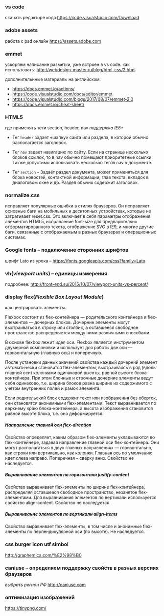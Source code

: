 ### vs code
скачать редакторе кода https://code.visualstudio.com/Download
### adobe assets
работа с psd онлайн https://assets.adobe.com
### emmet
ускоряем написание разметки, уже встроен в vs code.
как использовать: http://webdesign-master.ru/blog/html-css/2.html

дополнительнные материалы на английском:
* https://docs.emmet.io/actions/
* https://code.visualstudio.com/docs/editor/emmet
* https://code.visualstudio.com/blogs/2017/08/07/emmet-2.0
* https://docs.emmet.io/cheat-sheet/

### HTML5
где применять теги section, header, nav
_поддержка IE8+_
* Тег `header` задает «шапку» сайта или раздела, в которой обычно располагается заголовок.

* Тег `nav` задает навигацию по сайту. Если на странице несколько блоков ссылок, то в nav обычно помещают приоритетные ссылки. Также допустимо использовать несколько тегов nav в документе.

* Тег `section` – Задаёт раздел документа, может применяться для блока новостей, контактной информации, глав текста, вкладок в диалоговом окне и др. Раздел обычно содержит заголовок.

### normalize.css
исправляет популярные ошибки в стилях браузеров. Он исправляет основные баги на мобильных и десктопных устройствах, которые не затрагивает reset.css. 
Это включает в себя параметры отображения элементов HTML5, исправление font-size для предварительно отформатированного текста, отображение SVG в IE9, и многие другие баги, связанные с отображаемым в разных браузерах и операционных системах.
### Google fonts – подключение сторонних шрифтов
шрифт Lato из урока – https://fonts.googleapis.com/css?family=Lato

### vh(_viewport units_) – единицы измерения
подробнее: http://front-end.su/2015/10/07/viewport-units-vs-percent/

### display flex(_Flexible Box Layout Module_)
как центрировать элементы.

Flexbox состоит из flex-контейнера — родительского контейнера и flex-элементов — дочерних блоков. Дочерние элементы могут выстраиваться в строку или столбик, а оставшееся свободное пространство распределяется между ними различными способами.

В основе flexbox лежит идея оси. Flexbox является инструментом двумерной компоновки и использует для работы две оси — горизонтальную (главную ось) и поперечную.

После установки данных значений свойства каждый дочерний элемент автоматически становится flex-элементом, выстраиваясь в ряд (вдоль главной оси) колонками одинаковой высоты, равной высоте блока-контейнера. При этом блочные и строчные дочерние элементы ведут себя одинаково, т.е. ширина блоков равна ширине их содержимого с учетом внутренних полей и рамок элемента.

Если родительский блок содержит текст или изображения без оберток, они становятся анонимными flex-элементами. Текст выравнивается по верхнему краю блока-контейнера, а высота изображения становится равной высоте блока, т.е. оно деформируется.

##### Направление главной оси flex-direction
Свойство определяет, каким образом flex-элементы укладываются во flex-контейнере, задавая направление главной оси flex-контейнера. Они могут располагаться в двух главных направлениях — горизонтально, как строки или вертикально, как колонки. Главная ось по умолчанию идет слева направо. Поперечная – сверху вниз. Свойство не наследуется.

##### Выравнивание элементов по горизонтали justify-content
Свойство выравнивает flex-элементы по ширине flex-контейнера, распределяя оставшееся свободное пространство, незанятое flex-элементами. Для выравнивания элементов по вертикали используется свойство align-content. Свойство не наследуется.

##### Выравнивание элементов по вертикали align-items
Свойство выравнивает flex-элементы, в том числе и анонимные flex-элементы по перпендикулярной оси (по высоте). Не наследуется.

### css burger icon utf simbol
http://graphemica.com/%E2%98%B0

### caniuse – определяем поддержку свойств в разных версиях браузеров
_выбрать регион РФ_
http://caniuse.com

### оптимизация изображений
https://tinypng.com/